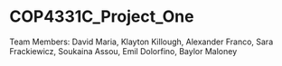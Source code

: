 # COP4331C_Project_One
Team Members: David Maria, Klayton Killough, Alexander Franco, Sara Frackiewicz, Soukaina Assou, Emil Dolorfino, Baylor Maloney
